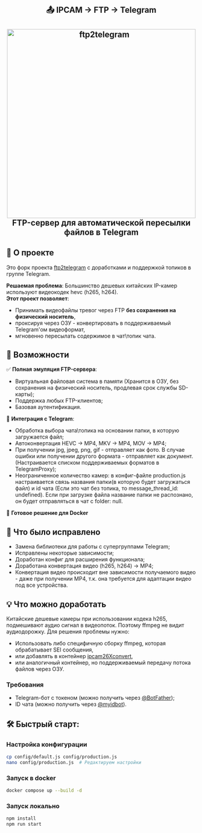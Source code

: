 <div align="center">
    <h2>📤 IPCAM -> FTP -> Telegram <h2>
    <img src="https://github.com/Shablykinm/ipcam2ftp2telegram/blob/master/assets/ftp2telegram.svg" width="500" alt="ftp2telegram">
    <div>FTP-сервер для автоматической пересылки файлов в Telegram</div>
</div>

## 🌟 О проекте

Это форк проекта [ftp2telegram](https://github.com/schinken/ftp2telegram) с доработками и поддержкой топиков в группе Telegram. 

**Решаемая проблема**: Большинство дешевых китайских IP-камер используют видеокодек hevc (h265, h264). 
<br>
**Этот проект позволяет**:
- Принимать видеофайлы тревог через FTP **без сохранения на физический носитель**,
- проксируя через ОЗУ - конвертировать в поддерживаемый Telegram'ом видеоформат,
- мгновенно пересылать содержимое в чат\топик чата.

## 🚀 Возможности

✅ **Полная эмуляция FTP-сервера**:
- Виртуальная файловая система в памяти (Хранится в ОЗУ, без сохранения на физический носитель, продлевая срок службы SD-карты);
- Поддержка любых FTP-клиентов;
- Базовая аутентификация.

📨 **Интеграция с Telegram**:
- Обработка выбора чата\топика на основании папки, в которую загружается файл;
- Автоконвертация HEVC → MP4, MKV -> MP4, MOV -> MP4;
- При получении jpg, jpeg, png, gif - отправляет как фото. В случае ошибки или получении другого формата - отправляет как документ. (Настраивается списком поддерживаемых форматов в TelegramProxy);
- Неограниченное количество камер: в конфиг-файле production.js настраивается связь названия папки(в которую будет загружаться файл) и id чата (Если это чат без топика, то message_thread_id: undefined). Если при загрузке файла название папки не распознано, он будет отправляться в чат с folder: null.

🐳 **Готовое решение для Docker**

## 🔨 Что было исправлено
- Замена библиотеки для работы с супергруппами Telegram;
- Исправлены некоторые зависимости;
- Доработан конфиг для расширения функционала;
- Доработана конвертация видео (h265, h264) -> MP4;
- Конвертация видео происходит вне зависимости получаемого видео - даже при получении MP4, т.к. она требуется для адаптации видео под все устройства.

## 💡 Что можно доработать
Китайские дешевые камеры при использовании кодека h265, подмешивают аудио сигнал в видеопоток. Поэтому ffmpeg не видит аудиодорожку. 
Для решения проблемы нужно:
- Использовать либо специфичную сборку ffmpeg, которая обрабатывает SEI сообщения,
- или добавлять в контейнер [ipcam26Xconvert](https://github.com/francescovannini/ipcam26Xconvert),
- или аналогичный контейнер, но поддерживаемый передачу потока файлов через ОЗУ.

### Требования
- Telegram-бот с токеном (можно получить через [@BotFather](https://t.me/BotFather));
- ID чата (можно получить через [@myidbot](https://t.me/myidbot)).

## 🛠 Быстрый старт:

### Настройка конфигурации
```bash
cp config/default.js config/production.js
nano config/production.js  # Редактируем настройки
```

### Запуск в docker

```bash
docker compose up --build -d
```

### Запуск локально

```bash
npm install
npm run start
```


